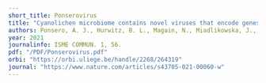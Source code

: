 ```yaml
---
short_title: Ponserovirus
title: "Cyanolichen microbiome contains novel viruses that encode genes to promote microbial metabolism"
authors: Ponsero, A. J., Hurwitz, B. L., Magain, N., Miadlikowska, J., Lutzoni, F., & U'Ren, J. M.
year: 2021
journalinfo: ISME COMMUN. 1, 56.
pdf: "/PDF/Ponserovirus.pdf"
orbi: "https://orbi.uliege.be/handle/2268/264319"
journal: "https://www.nature.com/articles/s43705-021-00060-w"
---
```

 